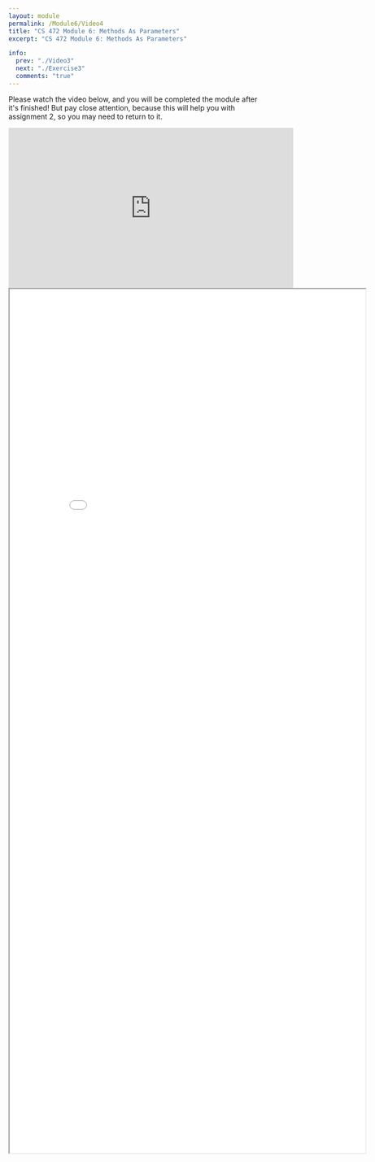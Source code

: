 ```yaml
---
layout: module
permalink: /Module6/Video4
title: "CS 472 Module 6: Methods As Parameters"
excerpt: "CS 472 Module 6: Methods As Parameters"

info:
  prev: "./Video3"
  next: "./Exercise3"
  comments: "true"
---
```


<p>
Please watch the video below, and you will be completed the module after it's finished!  But pay close attention, because this will help you with assignment 2, so you may need to return to it.
</p>

<iframe width="560" height="315" src="https://www.youtube.com/embed/zKBxiJF7bfo" frameborder="0" allow="accelerometer; autoplay; clipboard-write; encrypted-media; gyroscope; picture-in-picture" allowfullscreen></iframe>

<iframe src = "../images/Module6/FunctionParameters.html" width="700" height="1700">